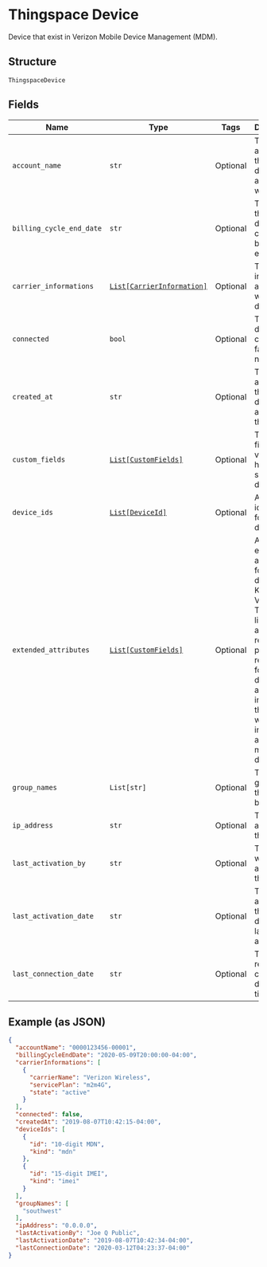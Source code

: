
# Thingspace Device

Device that exist in Verizon Mobile Device Management (MDM).

## Structure

`ThingspaceDevice`

## Fields

| Name | Type | Tags | Description |
|  --- | --- | --- | --- |
| `account_name` | `str` | Optional | The billing account that the device is associated with. |
| `billing_cycle_end_date` | `str` | Optional | The date that the device's current billing cycle ends. |
| `carrier_informations` | [`List[CarrierInformation]`](../../doc/models/carrier-information.md) | Optional | The carrier information associated with the device. |
| `connected` | `bool` | Optional | True if the device is connected; false if it is not. |
| `created_at` | `str` | Optional | The date and time that the device was added to the system. |
| `custom_fields` | [`List[CustomFields]`](../../doc/models/custom-fields.md) | Optional | The custom fields and values that have been set for the device. |
| `device_ids` | [`List[DeviceId]`](../../doc/models/device-id.md) | Optional | All identifiers for the device. |
| `extended_attributes` | [`List[CustomFields]`](../../doc/models/custom-fields.md) | Optional | Any extended attributes for the device, as Key and Value pairs. The pairs listed below are returned as part of the response for a single device, but are not included if the request was for information about multiple devices. |
| `group_names` | `List[str]` | Optional | The device groups that the device belongs to. |
| `ip_address` | `str` | Optional | The IP address of the device. |
| `last_activation_by` | `str` | Optional | The user who last activated the device. |
| `last_activation_date` | `str` | Optional | The date and time that the device was last activated. |
| `last_connection_date` | `str` | Optional | The most recent connection date and time. |

## Example (as JSON)

```json
{
  "accountName": "0000123456-00001",
  "billingCycleEndDate": "2020-05-09T20:00:00-04:00",
  "carrierInformations": [
    {
      "carrierName": "Verizon Wireless",
      "servicePlan": "m2m4G",
      "state": "active"
    }
  ],
  "connected": false,
  "createdAt": "2019-08-07T10:42:15-04:00",
  "deviceIds": [
    {
      "id": "10-digit MDN",
      "kind": "mdn"
    },
    {
      "id": "15-digit IMEI",
      "kind": "imei"
    }
  ],
  "groupNames": [
    "southwest"
  ],
  "ipAddress": "0.0.0.0",
  "lastActivationBy": "Joe Q Public",
  "lastActivationDate": "2019-08-07T10:42:34-04:00",
  "lastConnectionDate": "2020-03-12T04:23:37-04:00"
}
```

